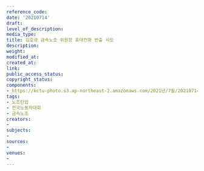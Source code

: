 ```yaml
---
reference_code: 
date: '20210714'
draft: 
level_of_description: 
media_type: 
title: 김호규 금속노조 위원장 휴대전화 반출 시도
description: 
weight: 
modified_at: 
created_at: 
link: 
public_access_status: 
copyright_status: 
components:
- https://kctu-photo.s3.ap-northeast-2.amazonaws.com/2021년/7월/20210714-김호규+금속노조+위원장+휴대전화+반출+시도_노조탄압_전국노동자대회_금속노조/_1D20217.jpg
tags:
- 노조탄압
- 전국노동자대회
- 금속노조
creators:
- 
subjects:
- 
sources:
- 
venues:
- 
---
```

